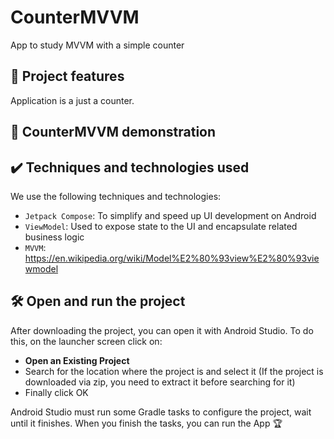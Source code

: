 # CounterMVVM

App to study MVVM with a simple counter

## 🔨 Project features

Application is a just a counter.

## 🔨 CounterMVVM demonstration



## ✔️ Techniques and technologies used
We use the following techniques and technologies:

- `Jetpack Compose`: To simplify and speed up UI development on Android
- `ViewModel`: Used to expose state to the UI and encapsulate related business logic
- `MVVM`: https://en.wikipedia.org/wiki/Model%E2%80%93view%E2%80%93viewmodel

## 🛠️ Open and run the project

After downloading the project, you can open it with Android Studio. To do this, on the launcher screen click on:

- **Open an Existing Project**
- Search for the location where the project is and select it (If the project is downloaded via zip, you need to extract it before searching for it)
- Finally click OK

Android Studio must run some Gradle tasks to configure the project, wait until it finishes. When you finish the tasks, you can run the App 🏆

